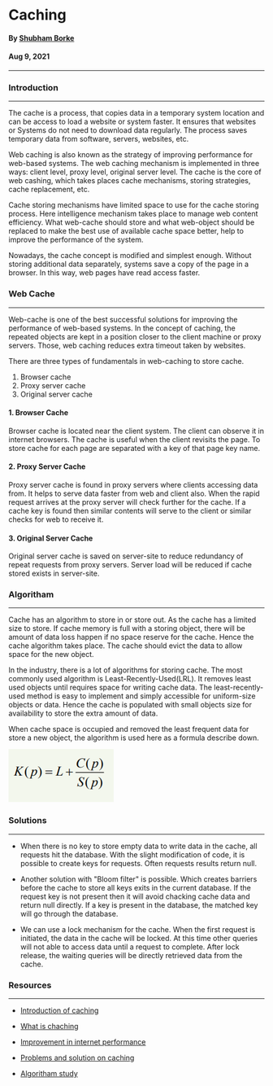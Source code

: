 # Caching

#### By  [Shubham Borke](https://github.com/shubhamborke7778)

#### Aug 9, 2021
<HR>


### Introduction
<hr>

The cache is a process, that copies data in a temporary system location and can be access to load a website or system faster. It ensures that websites or Systems do not need to download data regularly. The process saves temporary data from software, servers, websites, etc.

Web caching is also known as the strategy of improving performance for web-based systems. The web caching mechanism is implemented in three ways: client level, proxy level, original server level. The cache is the core of web cashing, which takes places cache mechanisms, storing strategies, cache replacement, etc.



Cache storing mechanisms have limited space to use for the cache storing process. Here intelligence mechanism takes place to manage web content efficiency. What web-cache should store and what web-object should be replaced to make the best use of available cache space better, help to improve the performance of the system.

Nowadays, the cache concept is modified and simplest enough. Without storing additional data separately, systems save a copy of the page in a browser. In this way, web pages have read access faster.





### Web Cache
<hr>

Web-cache is one of the best successful solutions for improving the performance of web-based systems. In the concept of caching, the repeated objects are kept in a position closer to the client machine or proxy servers. Those, web caching reduces extra timeout taken by websites.

There are three types of fundamentals in web-caching to store cache.
1. Browser cache
2. Proxy server cache
3. Original server cache

#### 1. Browser Cache

Browser cache is located near the client system. The client can observe it in internet browsers. The cache is useful when the client revisits the page. To store cache for each page are separated with a key of that page key name.

#### 2. Proxy Server Cache

Proxy server cache is found in proxy servers where clients accessing data from. It helps to serve data faster from web and client also. When the rapid request arrives at the proxy server will check further for the cache. If a cache key is found then similar contents will serve to the client or similar checks for web to receive it.

#### 3. Original Server Cache


Original server cache is saved on server-site to reduce redundancy of repeat requests from proxy servers. Server load will be reduced if cache stored exists in server-site.

### Algoritham
<hr>

Cache has an algorithm to store in or store out. As the cache has a limited size to store. If cache memory is full with a storing object, there will be amount of data loss happen if no space reserve for the cache. Hence the cache algorithm takes place. The cache should evict the data to allow space for the new object.

In the industry, there is a lot of algorithms for storing cache.
The most commonly used algorithm is Least-Recently-Used(LRL). It removes least used objects until requires space for writing cache data. The least-recently-used method is easy to implement and simply accessible for uniform-size objects or data. Hence the cache is populated with small objects size for availability to store the extra amount of data.

When cache space is occupied and removed the least frequent data for store a new object, the algorithm is used here as a formula describe down.

![Formula for cache calculation](Capture.png)




### Solutions
<hr>

* When there is no key to store empty data to write data in the cache, all requests hit the database. With the slight modification of code, it is possible to create keys for requests. Often requests results return null.

* Another solution with "Bloom filter" is possible. Which creates barriers before the cache to store all keys exits in the current database. If the request key is not present then it will avoid chacking cache data and return null directly. If a key is present in the database, the matched key will go through the database. 

* We can use a lock mechanism for the cache. When the first request is initiated, the data in the cache will be locked. At this time other queries will not able to access data until a request to complete. After lock release, the waiting queries will be directly retrieved data from the cache.

### Resources
<hr>

* [Introduction of caching](https://en.wikipedia.org/wiki/Cache_(computing)) 

* [What is chaching](https://www.fortinet.com/resources/cyberglossary/what-is-caching)

* [Improvement in internet performance](https://www.3pillarglobal.com/insights/blog-posts/how-web-caching-improves-internet-performance/)

* [Problems and solution on caching](https://medium.com/@mena.meseha/3-major-problems-and-solutions-in-the-cache-world-155ecae41d4f)

* [Algoritham study](https://www.researchgate.net/publication/265986051_A_Survey_of_Web_Caching_and_Prefetching_A_Survey_of_Web_Caching_and_Prefetching)